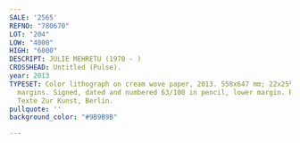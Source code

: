 ```yaml
---
SALE: '2565'
REFNO: "780670"
LOT: "204"
LOW: "4000"
HIGH: "6000"
DESCRIPT: JULIE MEHRETU (1970 - )
CROSSHEAD: Untitled (Pulse).
year: 2013
TYPESET: Color lithograph on cream wove paper, 2013. 558x647 mm; 22x25½ inches, full
  margins. Signed, dated and numbered 63/100 in pencil, lower margin. Published by
  Texte Zur Kunst, Berlin.
pullquote: ''
background_color: "#9B9B9B"

---
```

